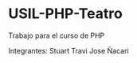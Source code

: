 USIL-PHP-Teatro
===============

Trabajo para el curso de PHP

Integrantes:
Stuart Travi
Jose Ñacari
